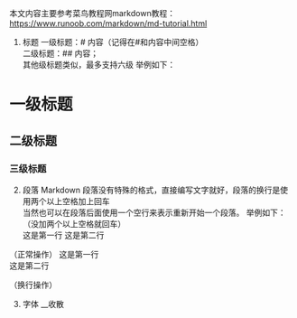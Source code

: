 本文内容主要参考菜鸟教程网markdown教程：https://www.runoob.com/markdown/md-tutorial.html

1. 标题
一级标题：# 内容（记得在#和内容中间空格）  
二级标题：## 内容；   
其他级标题类似，最多支持六级 
举例如下：
# 一级标题
## 二级标题
### 三级标题  


2. 段落
Markdown 段落没有特殊的格式，直接编写文字就好，段落的换行是使用两个以上空格加上回车  
当然也可以在段落后面使用一个空行来表示重新开始一个段落。
举例如下：  
（没加两个以上空格就回车）  
这是第一行
这是第二行

（正常操作）
这是第一行  
这是第二行  

（换行操作）

3. 字体
        __收散
        
